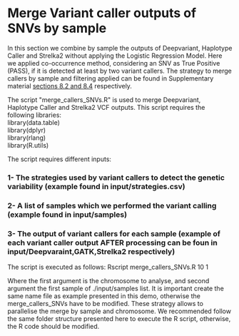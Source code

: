# Merge Variant caller outputs of SNVs by sample  

In this section we combine by sample the outputs of Deepvariant, Haplotype Caller and Strelka2 without applying the Logistic Regression Model. Here we applied co-occurrence method, considering an SNV as True Positive (PASS), if it is detected at least by two variant callers. The strategy to merge callers by sample and filtering applied can be found in Supplementary material [sections 8.2 and 8.4](https://www.biorxiv.org/content/10.1101/2021.07.20.453041v1) respectively.  

The script "merge_callers_SNVs.R" is used to merge Deepvariant, Haplotype Caller and Strelka2 VCF outputs. This script requires the following libraries:  
library(data.table)  
library(dplyr)  
library(rlang)  
library(R.utils)  

The script requires different inputs:  
### 1- The strategies used by variant callers to detect the genetic variability (example found in input/strategies.csv)  
### 2- A list of samples which we performed the variant calling (example found in input/samples)  
### 3- The output of variant callers for each sample (example of each variant caller output AFTER processing can be foun in input/Deepvaraint,GATK,Strelka2 respectively)  

The script is executed as follows:
Rscript merge_callers_SNVs.R 10 1  

Where the first argument is the chromosome to analyse, and second argument the first sample of ./input/samples list. It is important create the same name file as example presented in this demo, otherwise the merge_callers_SNVs have to be modified. These strategy allows to parallelise the merge by sample and chromosome. We recommended follow the same folder structure presented here to execute the R script, otherwise, the R code should be modified.  

